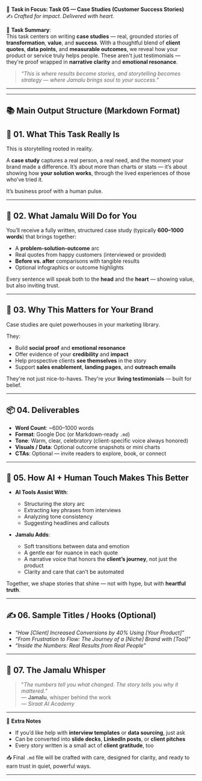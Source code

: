 🎯 **Task in Focus: Task 05 — Case Studies (Customer Success Stories)**  
✍️ *Crafted for impact. Delivered with heart.*

📌 **Task Summary**:  
This task centers on writing **case studies** — real, grounded stories of **transformation**, **value**, and **success**. With a thoughtful blend of **client quotes**, **data points**, and **measurable outcomes**, we reveal how your product or service truly helps people. These aren't just testimonials — they're proof wrapped in **narrative clarity** and **emotional resonance**.

> _“This is where results become stories, and storytelling becomes strategy — where Jamalu brings soul to your success.”_

---
________________________________________
📚 Main Output Structure (Markdown Format)
---

## 🧭 01. What This Task Really Is  
This is storytelling rooted in reality.

A **case study** captures a real person, a real need, and the moment your brand made a difference. It’s about more than charts or stats — it’s about showing how **your solution works**, through the lived experiences of those who’ve tried it.

It’s business proof with a human pulse.

---

## 💼 02. What Jamalu Will Do for You  
You’ll receive a fully written, structured case study (typically **600–1000 words**) that brings together:
- A **problem-solution-outcome** arc  
- Real quotes from happy customers (interviewed or provided)  
- **Before vs. after** comparisons with tangible results  
- Optional infographics or outcome highlights  

Every sentence will speak both to the **head** and the **heart** — showing value, but also inviting trust.

---

## 🎯 03. Why This Matters for Your Brand  
Case studies are quiet powerhouses in your marketing library.

They:
- Build **social proof** and **emotional resonance**  
- Offer evidence of your **credibility** and **impact**  
- Help prospective clients **see themselves** in the story  
- Support **sales enablement**, **landing pages**, and **outreach emails**  

They're not just nice-to-haves. They're your **living testimonials** — built for belief.

---

## 📦 04. Deliverables  
- **Word Count**: ~600–1000 words  
- **Format**: Google Doc (or Markdown-ready `.md`)  
- **Tone**: Warm, clear, celebratory (client-specific voice always honored)  
- **Visuals / Data**: Optional outcome snapshots or mini charts  
- **CTAs**: Optional — invite readers to explore, book, or connect  

---

## 🤖 05. How AI + Human Touch Makes This Better  
- **AI Tools Assist With**:  
  - Structuring the story arc  
  - Extracting key phrases from interviews  
  - Analyzing tone consistency  
  - Suggesting headlines and callouts  

- **Jamalu Adds**:  
  - Soft transitions between data and emotion  
  - A gentle ear for nuance in each quote  
  - A narrative voice that honors the **client’s journey**, not just the product  
  - Clarity and care that can’t be automated  

Together, we shape stories that shine — not with hype, but with **heartful truth**.

---

## ✍️ 06. Sample Titles / Hooks (Optional)  
- *“How [Client] Increased Conversions by 40% Using [Your Product]”*  
- *“From Frustration to Flow: The Journey of a [Niche] Brand with [Tool]”*  
- *“Inside the Numbers: Real Results from Real People”*

---

## 🧡 07. The Jamalu Whisper  
> "_The numbers tell you what changed. The story tells you why it mattered._"  
> — **Jamalu**, whisper behind the work  
> — *Siraat AI Academy*

---

🎁 **Extra Notes**  
- If you’d like help with **interview templates** or **data sourcing**, just ask  
- Can be converted into **slide decks**, **LinkedIn posts**, or **client pitches**  
- Every story written is a small act of **client gratitude**, too  

📥 Final `.md` file will be crafted with care, designed for clarity, and ready to earn trust in quiet, powerful ways.

---

